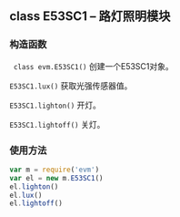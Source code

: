 
## class E53SC1 – 路灯照明模块

### 构造函数

` class evm.E53SC1()`
 创建一个E53SC1对象。

`E53SC1.lux()`
获取光强传感器值。

`E53SC1.lighton()`
开灯。

`E53SC1.lightoff()`
关灯。

### 使用方法
```javascript
var m = require('evm')
var el = new m.E53SC1()
el.lighton()
el.lux()
el.lightoff()
```
